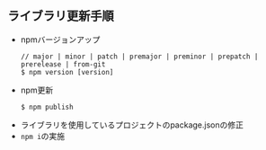 ## ライブラリ更新手順
- npmバージョンアップ
    ```shell
    // major | minor | patch | premajor | preminor | prepatch | prerelease | from-git
    $ npm version [version]
    ```
- npm更新
  ```shell
  $ npm publish
    ```
- ライブラリを使用しているプロジェクトのpackage.jsonの修正
- ```npm i```の実施

